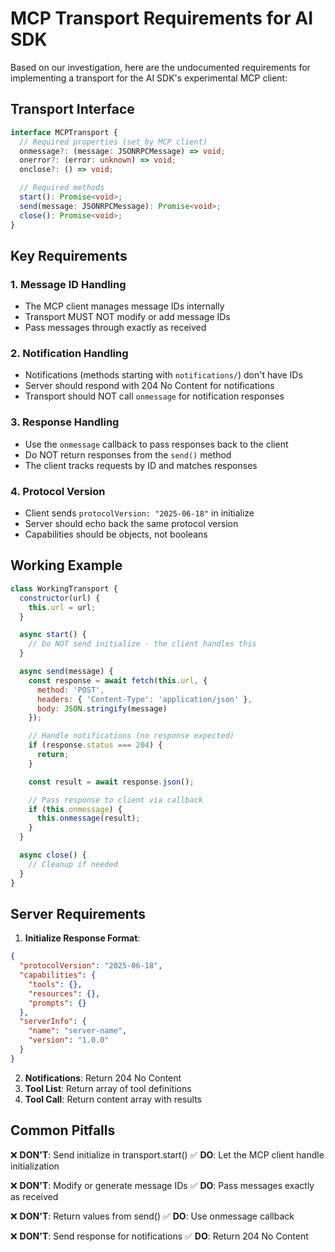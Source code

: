 # MCP Transport Requirements for AI SDK

Based on our investigation, here are the undocumented requirements for implementing a transport for the AI SDK's experimental MCP client:

## Transport Interface

```typescript
interface MCPTransport {
  // Required properties (set by MCP client)
  onmessage?: (message: JSONRPCMessage) => void;
  onerror?: (error: unknown) => void;
  onclose?: () => void;

  // Required methods
  start(): Promise<void>;
  send(message: JSONRPCMessage): Promise<void>;
  close(): Promise<void>;
}
```

## Key Requirements

### 1. **Message ID Handling**
- The MCP client manages message IDs internally
- Transport MUST NOT modify or add message IDs
- Pass messages through exactly as received

### 2. **Notification Handling**
- Notifications (methods starting with `notifications/`) don't have IDs
- Server should respond with 204 No Content for notifications
- Transport should NOT call `onmessage` for notification responses

### 3. **Response Handling**
- Use the `onmessage` callback to pass responses back to the client
- Do NOT return responses from the `send()` method
- The client tracks requests by ID and matches responses

### 4. **Protocol Version**
- Client sends `protocolVersion: "2025-06-18"` in initialize
- Server should echo back the same protocol version
- Capabilities should be objects, not booleans

## Working Example

```javascript
class WorkingTransport {
  constructor(url) {
    this.url = url;
  }

  async start() {
    // Do NOT send initialize - the client handles this
  }

  async send(message) {
    const response = await fetch(this.url, {
      method: 'POST',
      headers: { 'Content-Type': 'application/json' },
      body: JSON.stringify(message)
    });

    // Handle notifications (no response expected)
    if (response.status === 204) {
      return;
    }

    const result = await response.json();

    // Pass response to client via callback
    if (this.onmessage) {
      this.onmessage(result);
    }
  }

  async close() {
    // Cleanup if needed
  }
}
```

## Server Requirements

1. **Initialize Response Format**:
```json
{
  "protocolVersion": "2025-06-18",
  "capabilities": {
    "tools": {},
    "resources": {},
    "prompts": {}
  },
  "serverInfo": {
    "name": "server-name",
    "version": "1.0.0"
  }
}
```

2. **Notifications**: Return 204 No Content
3. **Tool List**: Return array of tool definitions
4. **Tool Call**: Return content array with results

## Common Pitfalls

❌ **DON'T**: Send initialize in transport.start()
✅ **DO**: Let the MCP client handle initialization

❌ **DON'T**: Modify or generate message IDs
✅ **DO**: Pass messages exactly as received

❌ **DON'T**: Return values from send()
✅ **DO**: Use onmessage callback

❌ **DON'T**: Send response for notifications
✅ **DO**: Return 204 No Content